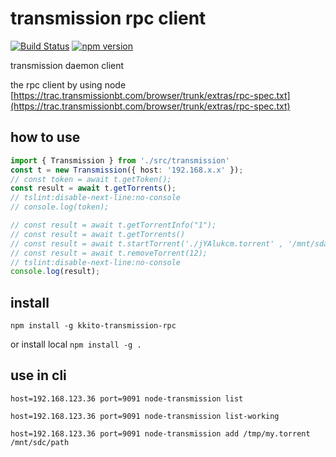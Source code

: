 
# transmission rpc client
[![Build Status](https://travis-ci.org/kkito/transmission-rpc.svg?branch=master)](https://travis-ci.org/kkito/transmission-rpc)
[![npm version](https://badge.fury.io/js/kkito-transmission-rpc.svg)](https://badge.fury.io/js/kkito-transmission-rpc)

transmission daemon client

the rpc client by using node
[https://trac.transmissionbt.com/browser/trunk/extras/rpc-spec.txt](https://trac.transmissionbt.com/browser/trunk/extras/rpc-spec.txt)




## how to use

```ts
import { Transmission } from './src/transmission'
const t = new Transmission({ host: '192.168.x.x' });
// const token = await t.getToken();
const result = await t.getTorrents();
// tslint:disable-next-line:no-console
// console.log(token);

// const result = await t.getTorrentInfo("1");
// const result = await t.getTorrents()
// const result = await t.startTorrent('./jYAlukcm.torrent' , '/mnt/sda1/');
// const result = await t.removeTorrent(12);
// tslint:disable-next-line:no-console
console.log(result);

```

## install 

`npm install -g kkito-transmission-rpc`

or install local `npm install -g .`


## use in cli

`host=192.168.123.36 port=9091 node-transmission list`

`host=192.168.123.36 port=9091 node-transmission list-working`

`host=192.168.123.36 port=9091 node-transmission add /tmp/my.torrent /mnt/sdc/path`
